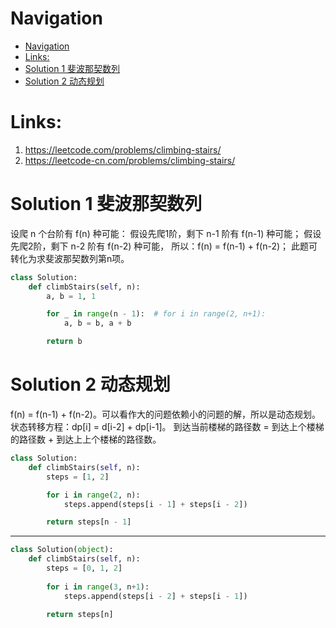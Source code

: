 # Navigation
- [Navigation](#navigation)
- [Links:](#links)
- [Solution 1 斐波那契数列](#solution-1-%e6%96%90%e6%b3%a2%e9%82%a3%e5%a5%91%e6%95%b0%e5%88%97)
- [Solution 2 动态规划](#solution-2-%e5%8a%a8%e6%80%81%e8%a7%84%e5%88%92)

# Links:
1. https://leetcode.com/problems/climbing-stairs/
2. https://leetcode-cn.com/problems/climbing-stairs/


# Solution 1 斐波那契数列
设爬 n 个台阶有 f(n) 种可能：
假设先爬1阶，剩下 n-1 阶有 f(n-1) 种可能；
假设先爬2阶，剩下 n-2 阶有 f(n-2) 种可能，
所以：f(n) = f(n-1) + f(n-2)；
此题可转化为求斐波那契数列第n项。
```python
class Solution:
    def climbStairs(self, n):
        a, b = 1, 1

        for _ in range(n - 1):  # for i in range(2, n+1):
            a, b = b, a + b

        return b
```

# Solution 2 动态规划
f(n) = f(n-1) + f(n-2)。可以看作大的问题依赖小的问题的解，所以是动态规划。
状态转移方程：dp[i] = d[i-2] + dp[i-1]。
到达当前楼梯的路径数 = 到达上个楼梯的路径数 + 到达上上个楼梯的路径数。
```python
class Solution:
    def climbStairs(self, n):
        steps = [1, 2]

        for i in range(2, n):
            steps.append(steps[i - 1] + steps[i - 2])

        return steps[n - 1]
```
---
```python
class Solution(object):
    def climbStairs(self, n):
        steps = [0, 1, 2]
        
        for i in range(3, n+1):
            steps.append(steps[i - 2] + steps[i - 1])
            
        return steps[n]
```